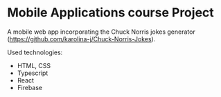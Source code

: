 # Mobile Applications course Project

A mobile web app incorporating the Chuck Norris jokes generator (https://github.com/karolina-j/Chuck-Norris-Jokes).

Used technologies:
- HTML, CSS
- Typescript
- React
- Firebase
